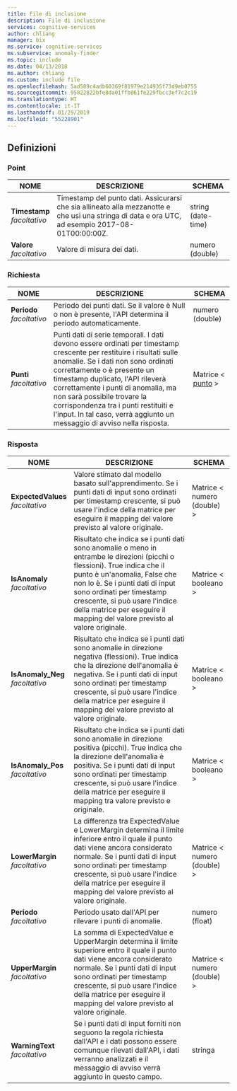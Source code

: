 ```yaml
---
title: File di inclusione
description: File di inclusione
services: cognitive-services
author: chliang
manager: bix
ms.service: cognitive-services
ms.subservice: anomaly-finder
ms.topic: include
ms.date: 04/13/2018
ms.author: chliang
ms.custom: include file
ms.openlocfilehash: 5ad589c4adb60369f81979e214935f73d9eb0755
ms.sourcegitcommit: 95822822bfe8da01ffb061fe229fbcc3ef7c2c19
ms.translationtype: HT
ms.contentlocale: it-IT
ms.lasthandoff: 01/29/2019
ms.locfileid: "55228901"
---
```

<a name="definitions"></a>
## <a name="definitions"></a>Definizioni

<a name="point"></a>
### <a name="point"></a>Point

|NOME|DESCRIZIONE|SCHEMA|
|---|---|---|
|**Timestamp**  <br>*facoltativo*|Timestamp del punto dati. Assicurarsi che sia allineato alla mezzanotte e che usi una stringa di data e ora UTC, ad esempio 2017-08-01T00:00:00Z.|string (date-time)|
|**Valore**  <br>*facoltativo*|Valore di misura dei dati.|numero (double)|


<a name="request"></a>
### <a name="request"></a>Richiesta

|NOME|DESCRIZIONE|SCHEMA|
|---|---|---|
|**Periodo**  <br>*facoltativo*|Periodo dei punti dati. Se il valore è Null o non è presente, l'API determina il periodo automaticamente.|numero (double)|
|**Punti**  <br>*facoltativo*|Punti dati di serie temporali. I dati devono essere ordinati per timestamp crescente per restituire i risultati sulle anomalie. Se i dati non sono ordinati correttamente o è presente un timestamp duplicato, l'API rileverà correttamente i punti di anomalia, ma non sarà possibile trovare la corrispondenza tra i punti restituiti e l'input. In tal caso, verrà aggiunto un messaggio di avviso nella risposta.|Matrice < [punto](#point) >|


<a name="response"></a>
### <a name="response"></a>Risposta

|NOME|DESCRIZIONE|SCHEMA|
|---|---|---|
|**ExpectedValues**  <br>*facoltativo*|Valore stimato dal modello basato sull'apprendimento. Se i punti dati di input sono ordinati per timestamp crescente, si può usare l'indice della matrice per eseguire il mapping del valore previsto al valore originale.|Matrice < numero (double) >|
|**IsAnomaly**  <br>*facoltativo*|Risultato che indica se i punti dati sono anomalie o meno in entrambe le direzioni (picchi o flessioni). True indica che il punto è un'anomalia, False che non lo è. Se i punti dati di input sono ordinati per timestamp crescente, si può usare l'indice della matrice per eseguire il mapping del valore previsto al valore originale.|Matrice < booleano >|
|**IsAnomaly_Neg**  <br>*facoltativo*|Risultato che indica se i punti dati sono anomalie in direzione negativa (flessioni). True indica che la direzione dell'anomalia è negativa. Se i punti dati di input sono ordinati per timestamp crescente, si può usare l'indice della matrice per eseguire il mapping del valore previsto al valore originale.|Matrice < booleano >|
|**IsAnomaly_Pos**  <br>*facoltativo*|Risultato che indica se i punti dati sono anomalie in direzione positiva (picchi). True indica che la direzione dell'anomalia è positiva. Se i punti dati di input sono ordinati per timestamp crescente, si può usare l'indice della matrice per eseguire il mapping tra valore previsto e originale.|Matrice < booleano >|
|**LowerMargin**  <br>*facoltativo*|La differenza tra ExpectedValue e LowerMargin determina il limite inferiore entro il quale il punto dati viene ancora considerato normale. Se i punti dati di input sono ordinati per timestamp crescente, si può usare l'indice della matrice per eseguire il mapping del valore previsto al valore originale.|Matrice < numero (double) >|
|**Periodo**  <br>*facoltativo*|Periodo usato dall'API per rilevare i punti di anomalie.|numero (float)|
|**UpperMargin**  <br>*facoltativo*|La somma di ExpectedValue e UpperMargin determina il limite superiore entro il quale il punto dati viene ancora considerato normale. Se i punti dati di input sono ordinati per timestamp crescente, si può usare l'indice della matrice per eseguire il mapping del valore previsto al valore originale.|Matrice < numero (double) >|
|**WarningText**  <br>*facoltativo*|Se i punti dati di input forniti non seguono la regola richiesta dall'API e i dati possono essere comunque rilevati dall'API, i dati verranno analizzati e il messaggio di avviso verrà aggiunto in questo campo.|stringa|



